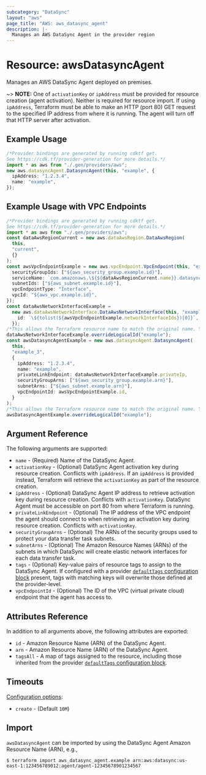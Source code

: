 ```yaml
---
subcategory: "DataSync"
layout: "aws"
page_title: "AWS: aws_datasync_agent"
description: |-
  Manages an AWS DataSync Agent in the provider region
---
```


# Resource: awsDatasyncAgent

Manages an AWS DataSync Agent deployed on premises.

\~> **NOTE:** One of `activationKey` or `ipAddress` must be provided for resource creation (agent activation). Neither is required for resource import. If using `ipAddress`, Terraform must be able to make an HTTP (port 80) GET request to the specified IP address from where it is running. The agent will turn off that HTTP server after activation.

## Example Usage

```typescript
/*Provider bindings are generated by running cdktf get.
See https://cdk.tf/provider-generation for more details.*/
import * as aws from "./.gen/providers/aws";
new aws.datasyncAgent.DatasyncAgent(this, "example", {
  ipAddress: "1.2.3.4",
  name: "example",
});

```

## Example Usage with VPC Endpoints

```typescript
/*Provider bindings are generated by running cdktf get.
See https://cdk.tf/provider-generation for more details.*/
import * as aws from "./.gen/providers/aws";
const dataAwsRegionCurrent = new aws.dataAwsRegion.DataAwsRegion(
  this,
  "current",
  {}
);
const awsVpcEndpointExample = new aws.vpcEndpoint.VpcEndpoint(this, "example", {
  securityGroupIds: ["${aws_security_group.example.id}"],
  serviceName: `com.amazonaws.\${${dataAwsRegionCurrent.name}}.datasync`,
  subnetIds: ["${aws_subnet.example.id}"],
  vpcEndpointType: "Interface",
  vpcId: "${aws_vpc.example.id}",
});
const dataAwsNetworkInterfaceExample =
  new aws.dataAwsNetworkInterface.DataAwsNetworkInterface(this, "example_2", {
    id: `\${tolist(${awsVpcEndpointExample.networkInterfaceIds})[0]}`,
  });
/*This allows the Terraform resource name to match the original name. You can remove the call if you don't need them to match.*/
dataAwsNetworkInterfaceExample.overrideLogicalId("example");
const awsDatasyncAgentExample = new aws.datasyncAgent.DatasyncAgent(
  this,
  "example_3",
  {
    ipAddress: "1.2.3.4",
    name: "example",
    privateLinkEndpoint: dataAwsNetworkInterfaceExample.privateIp,
    securityGroupArns: ["${aws_security_group.example.arn}"],
    subnetArns: ["${aws_subnet.example.arn}"],
    vpcEndpointId: awsVpcEndpointExample.id,
  }
);
/*This allows the Terraform resource name to match the original name. You can remove the call if you don't need them to match.*/
awsDatasyncAgentExample.overrideLogicalId("example");

```

## Argument Reference

The following arguments are supported:

* `name` - (Required) Name of the DataSync Agent.
* `activationKey` - (Optional) DataSync Agent activation key during resource creation. Conflicts with `ipAddress`. If an `ipAddress` is provided instead, Terraform will retrieve the `activationKey` as part of the resource creation.
* `ipAddress` - (Optional) DataSync Agent IP address to retrieve activation key during resource creation. Conflicts with `activationKey`. DataSync Agent must be accessible on port 80 from where Terraform is running.
* `privateLinkEndpoint` - (Optional) The IP address of the VPC endpoint the agent should connect to when retrieving an activation key during resource creation. Conflicts with `activationKey`.
* `securityGroupArns` - (Optional) The ARNs of the security groups used to protect your data transfer task subnets.
* `subnetArns` - (Optional) The Amazon Resource Names (ARNs) of the subnets in which DataSync will create elastic network interfaces for each data transfer task.
* `tags` - (Optional) Key-value pairs of resource tags to assign to the DataSync Agent. If configured with a provider [`defaultTags` configuration block](https://registry.terraform.io/providers/hashicorp/aws/latest/docs#default_tags-configuration-block) present, tags with matching keys will overwrite those defined at the provider-level.
* `vpcEndpointId` - (Optional) The ID of the VPC (virtual private cloud) endpoint that the agent has access to.

## Attributes Reference

In addition to all arguments above, the following attributes are exported:

* `id` - Amazon Resource Name (ARN) of the DataSync Agent.
* `arn` - Amazon Resource Name (ARN) of the DataSync Agent.
* `tagsAll` - A map of tags assigned to the resource, including those inherited from the provider [`defaultTags` configuration block](https://registry.terraform.io/providers/hashicorp/aws/latest/docs#default_tags-configuration-block).

## Timeouts

[Configuration options](https://developer.hashicorp.com/terraform/language/resources/syntax#operation-timeouts):

* `create` - (Default `10M`)

## Import

`awsDatasyncAgent` can be imported by using the DataSync Agent Amazon Resource Name (ARN), e.g.,

```console
$ terraform import aws_datasync_agent.example arn:aws:datasync:us-east-1:123456789012:agent/agent-12345678901234567
```
